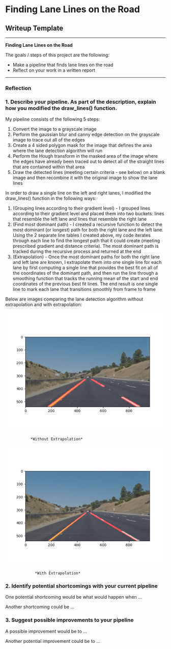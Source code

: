 # **Finding Lane Lines on the Road** 

## Writeup Template

---

**Finding Lane Lines on the Road**

The goals / steps of this project are the following:
* Make a pipeline that finds lane lines on the road
* Reflect on your work in a written report


[//]: # (Image References)

[image1]: ./examples/grayscale.jpg "Grayscale"

---

### Reflection

### 1. Describe your pipeline. As part of the description, explain how you modified the draw_lines() function.

My pipeline consists of the following 5 steps:

1.  Convert the image to a grayscale image
2.  Perform the gaussian blur and canny edge detection on the grayscale image to trace out all of the edges 
3.  Create a 4 sided polygon mask for the image that defines the area where the lane detection algorithm will run 
4.  Perform the Hough transform in the masked area of the image where the edges have already been traced out to detect all of the straight lines that are contained within that area 
5.  Draw the detected lines (meeting certain criteria - see below) on a blank image and then recombine it with the original image to show the lane lines

In order to draw a single line on the left and right lanes, I modified the draw_lines() function in the following ways:

1.  (Grouping lines according to their gradient level) - I grouped lines according to their gradient level and placed them into two buckets: lines that resemble the left lane and lines that resemble the right lane
2.  (Find most dominant path) - I created a recursive function to detect the most dominant (or longest) path for both the right lane and the left lane.  Using the 2 separate line tables I created above, my code iterates through each line to find the longest path that it could create (meeting prescribed gradient and distance criteria).  The most dominant path is tracked during the recursive process and returned at the end 
3.  (Extrapolation) - Once the most dominant paths for both the right lane and left lane are known, I extrapolate them into one single line for each lane by first computing a single line that provides the best fit on all of the coordinates of the dominant path, and then run the line through a smoothing function that tracks the running mean of the start and end coordinates of the previous best fit lines.  The end result is one single line to mark each lane that transitions smoothly from frame to frame

Below are images comparing the lane detection algorithm without extrapolation and with extrapolation:

![Before Extrapolation](https://github.com/MartinKan/Uda-P1-LaneLines/blob/master/test_images_output/whiteCarLaneSwitch_normal.jpeg)

               *Without Extrapolation*

![After Extrapolation](https://github.com/MartinKan/Uda-P1-LaneLines/blob/master/test_images_output/whiteCarLaneSwitch_extrapolated.jpeg)

                 *With Extrapolation*

### 2. Identify potential shortcomings with your current pipeline


One potential shortcoming would be what would happen when ... 

Another shortcoming could be ...


### 3. Suggest possible improvements to your pipeline

A possible improvement would be to ...

Another potential improvement could be to ...
